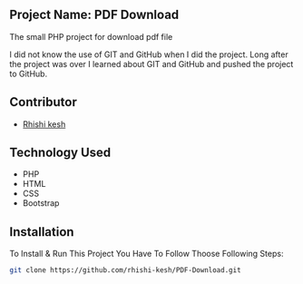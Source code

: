 <h2>Project Name: PDF Download</h2>
<p>The small PHP project for download pdf file</p>
<p>I did not know the use of GIT and GitHub when I did the project. Long after the project was over I learned about GIT and GitHub and pushed the project to GitHub.</p>

## Contributor

-   <a href="https://github.com/rhishi-kesh" target="_blank">Rhishi kesh</a>

## Technology Used

- PHP
- HTML
- CSS
- Bootstrap 

## Installation

To Install & Run This Project You Have To Follow Thoose Following Steps:

```sh
git clone https://github.com/rhishi-kesh/PDF-Download.git
```
